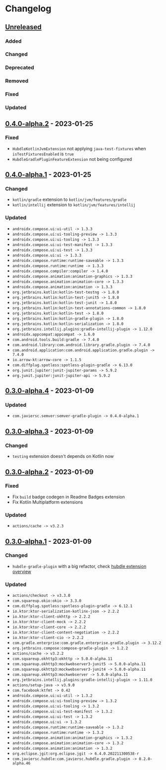 # Changelog

## [Unreleased]

### Added

### Changed

### Deprecated

### Removed

### Fixed

### Updated

## [0.4.0-alpha.2] - 2023-01-25

### Fixed

- `HubdleKotlinJvmExtension` not applying `java-test-fixtures` when `isTestFixturesEnabled` is `true`
- `HubdleGradlePluginFeatureExtension` not being configured

## [0.4.0-alpha.1] - 2023-01-25

### Changed

- `kotlin/gradle` extension to `kotlin/jvm/features/gradle`
- `kotlin/intellij` extension to `kotlin/jvm/features/intellij`

### Updated

- `androidx.compose.ui:ui-util -> 1.3.3`
- `androidx.compose.ui:ui-tooling-preview -> 1.3.3`
- `androidx.compose.ui:ui-tooling -> 1.3.3`
- `androidx.compose.ui:ui-test-manifest -> 1.3.3`
- `androidx.compose.ui:ui-test -> 1.3.3`
- `androidx.compose.ui:ui -> 1.3.3`
- `androidx.compose.runtime:runtime-saveable -> 1.3.3`
- `androidx.compose.runtime:runtime -> 1.3.3`
- `androidx.compose.compiler:compiler -> 1.4.0`
- `androidx.compose.animation:animation-graphics -> 1.3.3`
- `androidx.compose.animation:animation-core -> 1.3.3`
- `androidx.compose.animation:animation -> 1.3.3`
- `org.jetbrains.kotlin:kotlin-test-testng -> 1.8.0`
- `org.jetbrains.kotlin:kotlin-test-junit5 -> 1.8.0`
- `org.jetbrains.kotlin:kotlin-test-junit -> 1.8.0`
- `org.jetbrains.kotlin:kotlin-test-annotations-common -> 1.8.0`
- `org.jetbrains.kotlin:kotlin-test -> 1.8.0`
- `org.jetbrains.kotlin:kotlin-gradle-plugin -> 1.8.0`
- `org.jetbrains.kotlin:kotlin-serialization -> 1.8.0`
- `org.jetbrains.intellij.plugins:gradle-intellij-plugin -> 1.12.0`
- `androidx.appcompat:appcompat -> 1.6.0`
- `com.android.tools.build:gradle -> 7.4.0`
- `com.android.library:com.android.library.gradle.plugin -> 7.4.0`
- `com.android.application:com.android.application.gradle.plugin -> 7.4.0`
- `io.arrow-kt:arrow-core -> 1.1.5`
- `com.diffplug.spotless:spotless-plugin-gradle -> 6.13.0`
- `org.junit.jupiter:junit-jupiter-params -> 5.9.2`
- `org.junit.jupiter:junit-jupiter-api -> 5.9.2`

## [0.3.0-alpha.4] - 2023-01-09

### Updated

- `com.javiersc.semver:semver-gradle-plugin -> 0.4.0-alpha.1`

## [0.3.0-alpha.3] - 2023-01-09

### Changed

- `testing` extension doesn't depends on Kotlin now

## [0.3.0-alpha.2] - 2023-01-09

### Fixed

- Fix `build` badge codegen in Readme Badges extension
- Fix Kotlin Multiplatform extensions

### Updated

- `actions/cache -> v3.2.3`

## [0.3.0-alpha.1] - 2023-01-09

### Changed

- `hubdle-gradle-plugin` with a big refactor,
  check [hubdle extension overview](.docs/docs/extensions/HUBDLE_EXTENSION_OVERVIEW.md)

### Updated

- `actions/checkout -> v3.3.0`
- `com.squareup.okio:okio -> 3.3.0`
- `com.diffplug.spotless:spotless-plugin-gradle -> 6.12.1`
- `io.ktor:ktor-serialization-kotlinx-json -> 2.2.2`
- `io.ktor:ktor-client-okhttp -> 2.2.2`
- `io.ktor:ktor-client-mock -> 2.2.2`
- `io.ktor:ktor-client-core -> 2.2.2`
- `io.ktor:ktor-client-content-negotiation -> 2.2.2`
- `io.ktor:ktor-client-cio -> 2.2.2`
- `com.gradle.enterprise:com.gradle.enterprise.gradle.plugin -> 3.12.2`
- `org.jetbrains.compose:compose-gradle-plugin -> 1.2.2`
- `actions/cache -> v3.2.2`
- `com.squareup.okhttp3:okhttp -> 5.0.0-alpha.11`
- `com.squareup.okhttp3:mockwebserver3-junit5 -> 5.0.0-alpha.11`
- `com.squareup.okhttp3:mockwebserver3-junit4 -> 5.0.0-alpha.11`
- `com.squareup.okhttp3:mockwebserver -> 5.0.0-alpha.11`
- `org.jetbrains.intellij.plugins:gradle-intellij-plugin -> 1.11.0`
- `actions/setup-java -> v3.9.0`
- `com.facebook:ktfmt -> 0.42`
- `androidx.compose.ui:ui-util -> 1.3.2`
- `androidx.compose.ui:ui-tooling-preview -> 1.3.2`
- `androidx.compose.ui:ui-tooling -> 1.3.2`
- `androidx.compose.ui:ui-test-manifest -> 1.3.2`
- `androidx.compose.ui:ui-test -> 1.3.2`
- `androidx.compose.ui:ui -> 1.3.2`
- `androidx.compose.runtime:runtime-saveable -> 1.3.2`
- `androidx.compose.runtime:runtime -> 1.3.2`
- `androidx.compose.animation:animation-graphics -> 1.3.2`
- `androidx.compose.animation:animation-core -> 1.3.2`
- `androidx.compose.animation:animation -> 1.3.2`
- `org.eclipse.jgit:org.eclipse.jgit -> 6.4.0.202211300538-r`
- `com.javiersc.hubdle:com.javiersc.hubdle.gradle.plugin -> 0.2.0-alpha.46`

[Unreleased]: https://github.com/JavierSegoviaCordoba/hubdle/compare/0.4.0-alpha.2...HEAD

[0.4.0-alpha.2]: https://github.com/JavierSegoviaCordoba/hubdle/compare/0.4.0-alpha.1...0.4.0-alpha.2

[0.4.0-alpha.1]: https://github.com/JavierSegoviaCordoba/hubdle/compare/0.3.0-alpha.4...0.4.0-alpha.1

[0.3.0-alpha.4]: https://github.com/JavierSegoviaCordoba/hubdle/compare/0.3.0-alpha.3...0.3.0-alpha.4

[0.3.0-alpha.3]: https://github.com/JavierSegoviaCordoba/hubdle/compare/0.3.0-alpha.2...0.3.0-alpha.3

[0.3.0-alpha.2]: https://github.com/JavierSegoviaCordoba/hubdle/compare/0.3.0-alpha.1...0.3.0-alpha.2

[0.3.0-alpha.1]: https://github.com/JavierSegoviaCordoba/hubdle/commits/0.3.0-alpha.1
